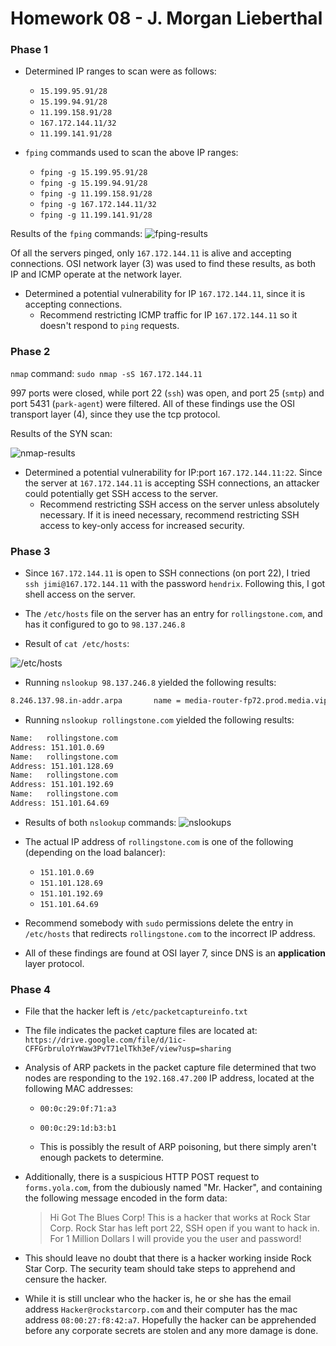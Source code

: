 # Homework 08 - J. Morgan Lieberthal

### Phase 1

* Determined IP ranges to scan were as follows:
  * `15.199.95.91/28`
  * `15.199.94.91/28`
  * `11.199.158.91/28`
  * `167.172.144.11/32`
  * `11.199.141.91/28`

* `fping` commands used to scan the above IP ranges:
  * `fping -g 15.199.95.91/28`
  * `fping -g 15.199.94.91/28`
  * `fping -g 11.199.158.91/28`
  * `fping -g 167.172.144.11/32`
  * `fping -g 11.199.141.91/28`

Results of the `fping` commands:
![fping-results](./fping-results.png)

Of all the servers pinged, only `167.172.144.11` is alive and accepting
connections. OSI network layer (3) was used to find these results, as both IP
and ICMP operate at the network layer.

* Determined a potential vulnerability for IP `167.172.144.11`, since it is
  accepting connections.
  * Recommend restricting ICMP traffic for IP `167.172.144.11` so it doesn't
    respond to `ping` requests.


### Phase 2

`nmap` command:
`sudo nmap -sS 167.172.144.11`

997 ports were closed, while port 22 (`ssh`) was open, and port 25 (`smtp`) and
port 5431 (`park-agent`) were filtered. All of these findings use the OSI
transport layer (4), since they use the tcp protocol.

Results of the SYN scan:

![nmap-results](./nmap-results.png)

* Determined a potential vulnerability for IP:port `167.172.144.11:22`. Since
  the server at `167.172.144.11` is accepting SSH connections, an attacker could
  potentially get SSH access to the server.
  * Recommend restricting SSH access on the server unless absolutely necessary.
    If it is ineed necessary, recommend restricting SSH access to key-only
    access for increased security.

### Phase 3

* Since `167.172.144.11` is open to SSH connections (on port 22), I tried
  `ssh jimi@167.172.144.11` with the password `hendrix`. Following this, I got
  shell access on the server.

* The `/etc/hosts` file on the server has an entry for `rollingstone.com`, and
  has it configured to go to `98.137.246.8`

* Result of `cat /etc/hosts`:

![/etc/hosts](./cat-etc-hosts.png)

* Running `nslookup 98.137.246.8` yielded the following results:

```bash
8.246.137.98.in-addr.arpa       name = media-router-fp72.prod.media.vip.gq1.yahoo.com.
```

* Running `nslookup rollingstone.com` yielded the following results:
```bash
Name:   rollingstone.com
Address: 151.101.0.69
Name:   rollingstone.com
Address: 151.101.128.69
Name:   rollingstone.com
Address: 151.101.192.69
Name:   rollingstone.com
Address: 151.101.64.69
```

* Results of both `nslookup` commands:
![nslookups](./nslookups.png)

* The actual IP address of `rollingstone.com` is one of the following (depending
  on the load balancer):
  * `151.101.0.69`
  * `151.101.128.69`
  * `151.101.192.69`
  * `151.101.64.69`

* Recommend somebody with `sudo` permissions delete the entry in `/etc/hosts`
  that redirects `rollingstone.com` to the incorrect IP address.

* All of these findings are found at OSI layer 7, since DNS is an
  __application__ layer protocol.

### Phase 4

* File that the hacker left is `/etc/packetcaptureinfo.txt`

* The file indicates the packet capture files are located at:
`https://drive.google.com/file/d/1ic-CFFGrbruloYrWaw3PvT71elTkh3eF/view?usp=sharing`

* Analysis of ARP packets in the packet capture file determined that two nodes
  are responding to the `192.168.47.200` IP address, located at the following
  MAC addresses:
  * `00:0c:29:0f:71:a3`
  * `00:0c:29:1d:b3:b1`

  * This is possibly the result of ARP poisoning, but there simply aren't enough
    packets to determine.

* Additionally, there is a suspicious HTTP POST request to `forms.yola.com`,
  from the dubiously named "Mr. Hacker", and containing the following message
  encoded in the form data:
  > Hi Got The Blues Corp!  This is a hacker that works at Rock Star Corp.  Rock
  > Star has left port 22, SSH open if you want to hack in.  For 1 Million
  > Dollars I will provide you the user and password!

* This should leave no doubt that there is a hacker working inside Rock Star
  Corp. The security team should take steps to apprehend and censure the
  hacker.

* While it is still unclear who the hacker is, he or she has the email address
  `Hacker@rockstarcorp.com` and their computer has the mac address
  `08:00:27:f8:42:a7`. Hopefully the hacker can be apprehended before any
  corporate secrets are stolen and any more damage is done.
